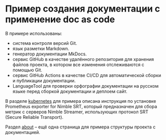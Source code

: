# Пример создания документации с применение doc as code

В примере использованы:

- система контроля версий Git.
- язык разметки Markdown.
- генератор документации MkDocs.
- сервис GitHub в качестве удалённого репозитория для хранения файлов проекта, в котором все изменения отслеживаются с помощью Git.
-  сервис GitHub Actions в качестве CI/CD для автоматической сборки и публикации документации.
- LanguageTool для проверки орфографии документации на русском языке перед сборкой документации и деплоем сайт. 

В разделе [kubernetes](/Users/sergey/Desktop/Example_for_Avroid/my-docs/docs/kubernetes.md) для примера описана инструкция по установке Prometheus exporter for Nimble SRT, который предназначен для сбора метрик с серверов Nimble Streamer, использующих протокол SRT (Secure Reliable Transport).

Раздел [about](/Users/sergey/Desktop/Example_for_Avroid/my-docs/docs/about.md) – ещё одна страница для примера структуры проекта с документацией.